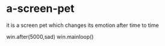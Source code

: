 # a-screen-pet
it is a screen pet which changes its emotion after time to time

win.after(5000,sad)
win.mainloop()
